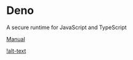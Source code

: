 # Deno

A secure runtime for JavaScript and TypeScript

[Manual](https://deno.land/manual.html)

[!alt-text](https://upload.wikimedia.org/wikipedia/commons/8/84/Deno.svg)
